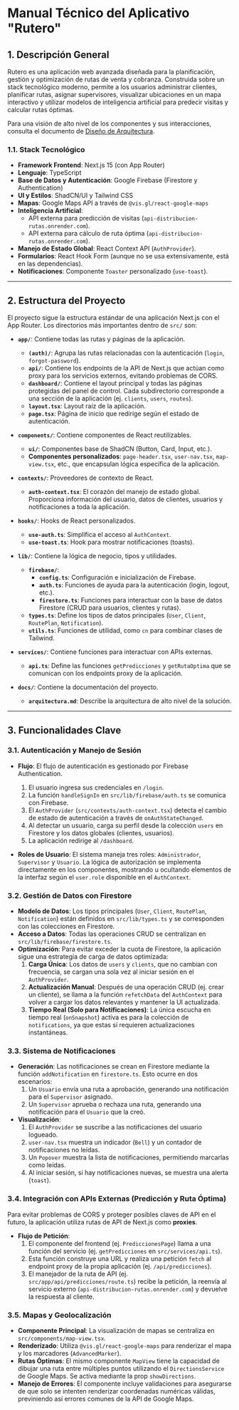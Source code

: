 
# Manual Técnico del Aplicativo "Rutero"

## 1. Descripción General

Rutero es una aplicación web avanzada diseñada para la planificación, gestión y optimización de rutas de venta y cobranza. Construida sobre un stack tecnológico moderno, permite a los usuarios administrar clientes, planificar rutas, asignar supervisores, visualizar ubicaciones en un mapa interactivo y utilizar modelos de inteligencia artificial para predecir visitas y calcular rutas óptimas.

Para una visión de alto nivel de los componentes y sus interacciones, consulta el documento de [Diseño de Arquitectura](docs/arquitectura.md).

### 1.1. Stack Tecnológico

- **Framework Frontend**: Next.js 15 (con App Router)
- **Lenguaje**: TypeScript
- **Base de Datos y Autenticación**: Google Firebase (Firestore y Authentication)
- **UI y Estilos**: ShadCN/UI y Tailwind CSS
- **Mapas**: Google Maps API a través de `@vis.gl/react-google-maps`
- **Inteligencia Artificial**:
  - API externa para predicción de visitas (`api-distribucion-rutas.onrender.com`).
  - API externa para cálculo de ruta óptima (`api-distribucion-rutas.onrender.com`).
- **Manejo de Estado Global**: React Context API (`AuthProvider`).
- **Formularios**: React Hook Form (aunque no se usa extensivamente, está en las dependencias).
- **Notificaciones**: Componente `Toaster` personalizado (`use-toast`).

---

## 2. Estructura del Proyecto

El proyecto sigue la estructura estándar de una aplicación Next.js con el App Router. Los directorios más importantes dentro de `src/` son:

- **`app/`**: Contiene todas las rutas y páginas de la aplicación.
  - **`(auth)/`**: Agrupa las rutas relacionadas con la autenticación (`login`, `forgot-password`).
  - **`api/`**: Contiene los endpoints de la API de Next.js que actúan como proxy para los servicios externos, evitando problemas de CORS.
  - **`dashboard/`**: Contiene el layout principal y todas las páginas protegidas del panel de control. Cada subdirectorio corresponde a una sección de la aplicación (ej. `clients`, `users`, `routes`).
  - **`layout.tsx`**: Layout raíz de la aplicación.
  - **`page.tsx`**: Página de inicio que redirige según el estado de autenticación.

- **`components/`**: Contiene componentes de React reutilizables.
  - **`ui/`**: Componentes base de ShadCN (Button, Card, Input, etc.).
  - **Componentes personalizados**: `page-header.tsx`, `user-nav.tsx`, `map-view.tsx`, etc., que encapsulan lógica específica de la aplicación.

- **`contexts/`**: Proveedores de contexto de React.
  - **`auth-context.tsx`**: El corazón del manejo de estado global. Proporciona información del usuario, datos de clientes, usuarios y notificaciones a toda la aplicación.

- **`hooks/`**: Hooks de React personalizados.
  - **`use-auth.ts`**: Simplifica el acceso al `AuthContext`.
  - **`use-toast.ts`**: Hook para mostrar notificaciones (toasts).

- **`lib/`**: Contiene la lógica de negocio, tipos y utilidades.
  - **`firebase/`**:
    - **`config.ts`**: Configuración e inicialización de Firebase.
    - **`auth.ts`**: Funciones de ayuda para la autenticación (login, logout, etc.).
    - **`firestore.ts`**: Funciones para interactuar con la base de datos Firestore (CRUD para usuarios, clientes y rutas).
  - **`types.ts`**: Define los tipos de datos principales (`User`, `Client`, `RoutePlan`, `Notification`).
  - **`utils.ts`**: Funciones de utilidad, como `cn` para combinar clases de Tailwind.

- **`services/`**: Contiene funciones para interactuar con APIs externas.
  - **`api.ts`**: Define las funciones `getPredicciones` y `getRutaOptima` que se comunican con los endpoints proxy de la aplicación.

- **`docs/`**: Contiene la documentación del proyecto.
    - **`arquitectura.md`**: Describe la arquitectura de alto nivel de la solución.

---

## 3. Funcionalidades Clave

### 3.1. Autenticación y Manejo de Sesión

- **Flujo**: El flujo de autenticación es gestionado por Firebase Authentication.
  1.  El usuario ingresa sus credenciales en `/login`.
  2.  La función `handleSignIn` en `src/lib/firebase/auth.ts` se comunica con Firebase.
  3.  El `AuthProvider` (`src/contexts/auth-context.tsx`) detecta el cambio de estado de autenticación a través de `onAuthStateChanged`.
  4.  Al detectar un usuario, carga su perfil desde la colección `users` en Firestore y los datos globales (clientes, usuarios).
  5.  La aplicación redirige al `/dashboard`.

- **Roles de Usuario**: El sistema maneja tres roles: `Administrador`, `Supervisor` y `Usuario`. La lógica de autorización se implementa directamente en los componentes, mostrando u ocultando elementos de la interfaz según el `user.role` disponible en el `AuthContext`.

### 3.2. Gestión de Datos con Firestore

- **Modelo de Datos**: Los tipos principales (`User`, `Client`, `RoutePlan`, `Notification`) están definidos en `src/lib/types.ts` y se corresponden con las colecciones en Firestore.
- **Acceso a Datos**: Todas las operaciones CRUD se centralizan en `src/lib/firebase/firestore.ts`.
- **Optimización**: Para evitar exceder la cuota de Firestore, la aplicación sigue una estrategia de carga de datos optimizada:
  1.  **Carga Única**: Los datos de `users` y `clients`, que no cambian con frecuencia, se cargan una sola vez al iniciar sesión en el `AuthProvider`.
  2.  **Actualización Manual**: Después de una operación CRUD (ej. crear un cliente), se llama a la función `refetchData` del `AuthContext` para volver a cargar los datos relevantes y mantener la UI actualizada.
  3.  **Tiempo Real (Solo para Notificaciones)**: La única escucha en tiempo real (`onSnapshot`) activa es para la colección de `notifications`, ya que estas sí requieren actualizaciones instantáneas.

### 3.3. Sistema de Notificaciones

- **Generación**: Las notificaciones se crean en Firestore mediante la función `addNotification` en `firestore.ts`. Esto ocurre en dos escenarios:
  1.  Un `Usuario` envía una ruta a aprobación, generando una notificación para el `Supervisor` asignado.
  2.  Un `Supervisor` aprueba o rechaza una ruta, generando una notificación para el `Usuario` que la creó.
- **Visualización**:
  1.  El `AuthProvider` se suscribe a las notificaciones del usuario logueado.
  2.  `user-nav.tsx` muestra un indicador (`Bell`) y un contador de notificaciones no leídas.
  3.  Un `Popover` muestra la lista de notificaciones, permitiendo marcarlas como leídas.
  4.  Al iniciar sesión, si hay notificaciones nuevas, se muestra una alerta (`toast`).

### 3.4. Integración con APIs Externas (Predicción y Ruta Óptima)

Para evitar problemas de CORS y proteger posibles claves de API en el futuro, la aplicación utiliza rutas de API de Next.js como **proxies**.

- **Flujo de Petición**:
  1.  El componente del frontend (ej. `PrediccionesPage`) llama a una función del servicio (ej. `getPredicciones` en `src/services/api.ts`).
  2.  Esta función construye una URL y realiza una petición `fetch` al endpoint proxy de la propia aplicación (ej. `/api/predicciones`).
  3.  El manejador de la ruta de API (ej. `src/app/api/predicciones/route.ts`) recibe la petición, la reenvía al servicio externo (`api-distribucion-rutas.onrender.com`) y devuelve la respuesta al cliente.

### 3.5. Mapas y Geolocalización

- **Componente Principal**: La visualización de mapas se centraliza en `src/components/map-view.tsx`.
- **Renderizado**: Utiliza `@vis.gl/react-google-maps` para renderizar el mapa y los marcadores (`AdvancedMarker`).
- **Rutas Óptimas**: El mismo componente `MapView` tiene la capacidad de dibujar una ruta entre múltiples puntos utilizando el `DirectionsService` de Google Maps. Se activa mediante la prop `showDirections`.
- **Manejo de Errores**: El componente incluye validaciones para asegurarse de que solo se intenten renderizar coordenadas numéricas válidas, previniendo así errores comunes de la API de Google Maps.
